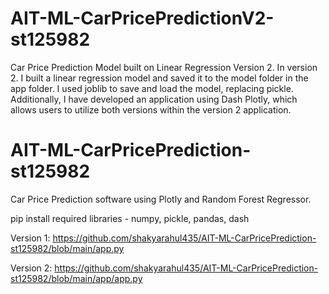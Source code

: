 # AIT-ML-CarPricePredictionV2-st125982
Car Price Prediction Model built on Linear Regression Version 2.
In version 2. I built a linear regression model and saved it to the model folder in the app folder. I used joblib to save and load the model, replacing pickle.
Additionally, I have developed an application using Dash Plotly, which allows users to utilize both versions within the version 2 application.

# AIT-ML-CarPricePrediction-st125982
Car Price Prediction software using Plotly and Random Forest Regressor.

pip install required libraries - numpy, pickle, pandas, dash



Version 1:
https://github.com/shakyarahul435/AIT-ML-CarPricePrediction-st125982/blob/main/app.py

Version 2:
https://github.com/shakyarahul435/AIT-ML-CarPricePrediction-st125982/blob/main/app/app.py

